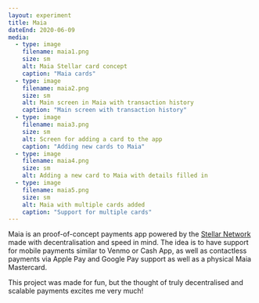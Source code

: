 ```yaml
---
layout: experiment
title: Maia
dateEnd: 2020-06-09
media:
  - type: image
    filename: maia1.png
    size: sm
    alt: Maia Stellar card concept
    caption: "Maia cards"
  - type: image
    filename: maia2.png
    size: sm
    alt: Main screen in Maia with transaction history
    caption: "Main screen with transaction history"
  - type: image
    filename: maia3.png
    size: sm
    alt: Screen for adding a card to the app
    caption: "Adding new cards to Maia"
  - type: image
    filename: maia4.png
    size: sm
    alt: Adding a new card to Maia with details filled in
  - type: image
    filename: maia5.png
    size: sm
    alt: Maia with multiple cards added
    caption: "Support for multiple cards"
---
```


Maia is an proof-of-concept payments app powered by the [Stellar Network](https://stellar.org) made with decentralisation and speed in mind. The idea is to have support for mobile payments similar to Venmo or Cash App, as well as contactless payments via Apple Pay and Google Pay support as well as a physical Maia Mastercard.  

This project was made for fun, but the thought of truly decentralised and scalable payments excites me very much!
